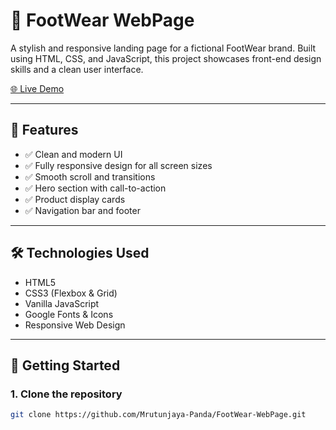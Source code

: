 # 👟 FootWear WebPage

A stylish and responsive landing page for a fictional FootWear brand. Built using HTML, CSS, and JavaScript, this project showcases front-end design skills and a clean user interface.

[🌐 Live Demo](https://mrutunjaya-panda.github.io/FootWear-WebPage/)

---

## 📌 Features

- ✅ Clean and modern UI
- ✅ Fully responsive design for all screen sizes
- ✅ Smooth scroll and transitions
- ✅ Hero section with call-to-action
- ✅ Product display cards
- ✅ Navigation bar and footer

---

## 🛠️ Technologies Used

- HTML5
- CSS3 (Flexbox & Grid)
- Vanilla JavaScript
- Google Fonts & Icons 
- Responsive Web Design

---

## 🚀 Getting Started

### 1. Clone the repository
```bash
git clone https://github.com/Mrutunjaya-Panda/FootWear-WebPage.git
